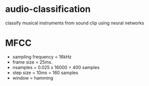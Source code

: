 # audio-classification
classify musical instruments from sound clip using neural networks

# MFCC
* sampling frequency = 16kHz
* frame size =  25ms. 
* nsamples = 0.025 x 16000 = 400 samples
* step size = 10ms = 160 samples
* window = hamming
